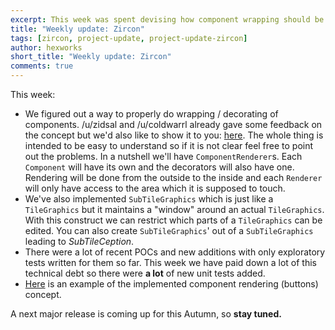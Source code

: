 ```yaml
---
excerpt: This week was spent devising how component wrapping should be done. We also made some upgrades to how TileGraphics works.
title: "Weekly update: Zircon"
tags: [zircon, project-update, project-update-zircon]
author: hexworks
short_title: "Weekly update: Zircon"
comments: true
---
```


This week:

- We figured out a way to properly do wrapping / decorating of components. /u/zidsal and /u/coldwarrl already gave some feedback on the concept
  but we'd also like to show it to you: [here](https://cdn.discordapp.com/attachments/363754040103796737/489199738239844363/Component_rendering.jpg).
  The whole thing is intended to be easy to understand so if it is not clear feel free to point out the problems.
  In a nutshell we'll have `ComponentRenderer`s. Each `Component` will have its own and the decorators will also have one. Rendering will be done
  from the outside to the inside and each `Renderer` will only have access to the area which it is supposed to touch.
- We've also implemented `SubTileGraphics` which is just like a `TileGraphics` but it maintains a "window" around an actual `TileGraphics`.
  With this construct we can restrict which parts of a `TileGraphics` can be edited. You can also create `SubTileGraphics`' out of
  a `SubTileGraphics` leading to *SubTileCeption*.
- There were a lot of recent POCs and new additions with only exploratory tests written for them so far. This week we have paid down a lot of
  this technical debt so there were **a lot** of new unit tests added.
- [Here](https://cdn.discordapp.com/attachments/363771631727804416/490143537912872961/buttons.gif) is an example of the implemented component rendering (buttons) concept.


A next major release is coming up for this Autumn, so **stay tuned.**
